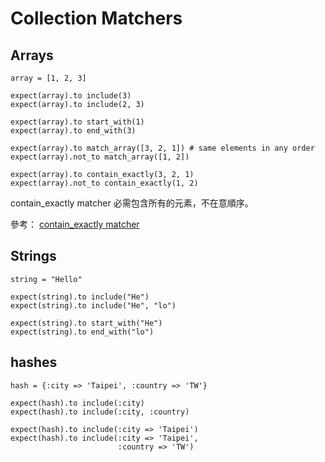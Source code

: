 # Collection Matchers

## Arrays

```
array = [1, 2, 3]

expect(array).to include(3)
expect(array).to include(2, 3)

expect(array).to start_with(1)
expect(array).to end_with(3)

expect(array).to match_array([3, 2, 1]) # same elements in any order
expect(array).not_to match_array([1, 2])

expect(array).to contain_exactly(3, 2, 1)
expect(array).not_to contain_exactly(1, 2)
```

contain_exactly matcher 必需包含所有的元素，不在意順序。

參考： [contain_exactly matcher](https://www.relishapp.com/rspec/rspec-expectations/docs/built-in-matchers/contain-exactly-matcher)

## Strings

```
string = "Hello"

expect(string).to include("He")
expect(string).to include("He", "lo")

expect(string).to start_with("He")
expect(string).to end_with("lo")
```

## hashes

```
hash = {:city => 'Taipei', :country => 'TW'}

expect(hash).to include(:city)
expect(hash).to include(:city, :country)

expect(hash).to include(:city => 'Taipei')
expect(hash).to include(:city => 'Taipei',
                        :country => 'TW')

```
